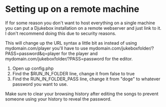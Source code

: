 # Setting up on a remote machine

If for some reason you don't want to host everything on a single machine you can put a Djukebox installation on a remote webserver and just link to it. I don't recommend doing this due to security reasons.

This will change up the URL syntax a little bit as instead of using mydomain.com/player you'll have to use mydomain.com/jukeboxfolder/?PASS=password&q=player for the player and mydomain.com/jukeboxfolder/?PASS=password for the editor.

1. Open up config.php
2. Find the $RUN_IN_FOLDER line, change it from false to true
3. Find the RUN_IN_FOLDER_PASS line, change it from "doge" to whatever password you want to use.

Make sure to clear your browsing history after editing the songs to prevent someone using your history to reveal the password.

